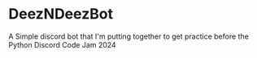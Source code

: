 # DeezNDeezBot
A Simple discord bot that I'm putting together to get practice before the Python Discord Code Jam 2024
